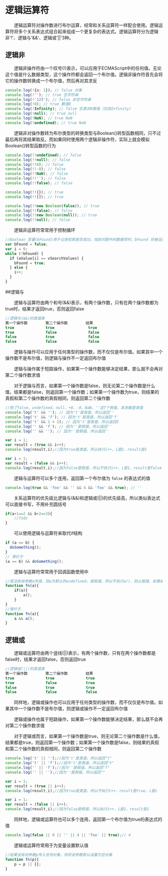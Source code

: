 ﻿# 逻辑运算符

　　逻辑运算符对操作数进行布尔运算，经常和关系运算符一样配合使用。逻辑运算符将多个关系表达式组合起来组成一个更复杂的表达式。逻辑运算符分为逻辑非'!'、逻辑与'&&'、逻辑或'||'3种。

## 逻辑非

　　逻辑非操作符由一个叹号(!)表示，可以应用于ECMAScript中的任何值。无论这个值是什么数据类型，这个操作符都会返回一个布尔值。逻辑非操作符首先会将它的操作数转换成一个布尔值，然后再对其求反

```javascript
console.log(!{a: 1}); // false 对象
console.log(!''); // true 空字符串
console.log(!'123'); // false 非空字符串
console.log(!0); // true 数值0
console.log(!Infinity); // false 任意非0数值（包括Infinity）
console.log(!null); // true null
console.log(!NaN); // true NaN
console.log(!undefined); // true NaN
```

　　逻辑非对操作数转为布尔类型的转换类型与Boolean()转型函数相同，只不过最后再将其结果取反。而如果同时使用两个逻辑非操作符，实际上就会模拟Boolean()转型函数的行为

```javascript
console.log(!!undefined); // false
console.log(!!null); // false
console.log(!!0); // false
console.log(!!-0); // false
console.log(!!NaN); // false
console.log(!!''); // false
console.log(!!false); // false
```

```javascript
console.log(!!{}); // true
console.log(!![]); // true

console.log(!!new Boolean(false)); // true
console.log(!!false); // false
console.log(!!new Boolean(null)); // true
console.log(!!null); // false
```

　　逻辑非运算符常常用于控制循环

```javascript
//Boolean 变量(bFound)用于记录检索是否成功。找到问题中的数据项时，bFound 将被设置为true，!bFound将等于false，意味着运行将跳出while循环
var bFound = false;
var i = 0;
while (!bFound) {
  if (aValue[i] == vSearchValues) {
    bFound = true;
  } else {
    i++;
  }
}
```

##逻辑与

　　逻辑与运算符由两个和号(&&)表示，有两个操作数，只有在两个操作数都为true时，结果才返回true，否则返回false

```javascript
//逻辑与(&&)的真值表
第一个操作数        第二个操作数        结果
true              true               true
true              false              false
false             true               false
false             false              false
```

　　逻辑与操作可以应用于任何类型的操作数，而不仅仅是布尔值。如果其中一个操作数不是布尔值，则逻辑与操作不一定返回布尔值

　　逻辑与操作属于短路操作，如果第一个操作数能够决定结果，那么就不会再对第二个操作数求值

　　对于逻辑与而言，如果第一个操作数是false，则无论第二个操作数是什么值，结果都是false，则返回第一个操作数；如果第一个操作数为true，则结果的真假和第二个操作数的真假相同，则返回第二个操作数

```javascript
//除了false、undefined、null、+0、-0、NaN、''这7个假值，其余都是真值
console.log('t' && ''); // 因为't'是真值，所以返回''
console.log('t' && 'f'); // 因为't'是真值，所以返回'f'
console.log('t' && 1 + 2); // 因为't'是真值，所以返回3
console.log('' && 'f'); // 因为''是假值，所以返回''
console.log('' && ''); // 因为''是假值，所以返回''
```

```javascript
var i = 1;
var result = (true && i++);
console.log(result,i);//因为true是真值，所以执行i++，i是2，result是1

var i = 1;
var result = (false && i++);
console.log(result,i);//因为false是假值，所以不执行i++，i是1，result是false
```

　　逻辑与运算符可以多个连用，返回第一个布尔值为 `false` 的表达式的值

```javascript
console.log(true && 'foo' && '' && 4 && 'foo' && true); // ''
```

　　关系运算符的优先级比逻辑与(&&)和逻辑或(||)的优先级高，所以类似表达式可以直接书写，不用补充圆括号

```javascript
if(a+1==2 && b+2==3){
    //Todo    
}
```

　　可以使用逻辑与运算符来取代if结构

```javascript
if (a == b) {
  doSomething();
}
// 等价于
(a == b) && doSomething();
```

　　逻辑与运算符常常用于回调函数使用中 

```javascript
//若没有给参数a传值，则a为默认的undefined，是假值，所以不执行a()，防止报错，如果给参数a传值，则执行函数a()
function fn(a){
    if(a){
        a();
    }
}
//等价于
function fn(a){
    a && a();
}
```
 

## 逻辑或

　　逻辑或运算符由两个竖线(||)表示，有两个操作数，只有在两个操作数都是false时，结果才返回false，否则返回true

```javascript
//逻辑或(||)的真值表
第一个操作数        第二个操作数        结果
true              true              true
true              false             true
false             true              true
false             false             false
```

　　同样地，逻辑或操作也可以应用于任何类型的操作数，而不仅仅是布尔值。如果其中一个操作数不是布尔值，则逻辑或操作不一定返回布尔值

　　逻辑或操作也属于短路操作，如果第一个操作数能够决定结果，那么就不会再对第二个操作数求值

　　对于逻辑或而言，如果第一个操作数是true，则无论第二个操作数是什么值，结果都是true，则返回第一个操作数；如果第一个操作数是false，则结果的真假和第二个操作数的真假相同，则返回第二个操作数

```javascript
console.log('t' || '');//因为't'是真值，所以返回"t"
console.log('t' || 'f');//因为't'是真值，所以返回"t"
console.log('' || 'f');//因为''是假值，所以返回"f"
console.log('' || '');//因为''是假值，所以返回""
```

```javascript
var i = 1;
var result = (true || i++);
console.log(result,i);//因为true是真值，所以不执行i++，result是true，i是1

var i = 1;
var result = (false || i++);
console.log(result,i);//因为false是假值，所以执行i++，i是2，result是1
```

　　同样地，逻辑或运算符也可以多个连用，返回第一个布尔值为true的表达式的值

```javascript
console.log(false || 0 || '' || 4 || 'foo' || true);// 4
```

　　逻辑或运算符常用于为变量设置默认值

```javascript
//如果没有向参数p传入任何对象，则将该参数默认设置为空对象
function fn(p){
    p = p || {};
}
```


